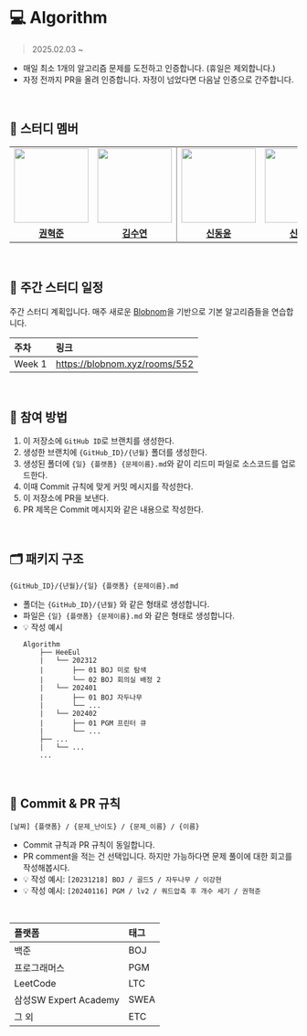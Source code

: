 # 💻 Algorithm

> 2025.02.03 ~

- 매일 최소 1개의 알고리즘 문제를 도전하고 인증합니다. (휴일은 제외합니다.)
- 자정 전까지 PR을 올려 인증합니다. 자정이 넘었다면 다음날 인증으로 간주합니다.

<br>

## 👥 스터디 멤버

<table style="border: 0.5 solid gray">
 <tr>
    <td align="center"><a href="https://github.com/oncsr"><img src="https://avatars.githubusercontent.com/oncsr" width="130px;" alt=""></td>
    <td align="center" style="border-right : 0.5px solid gray"><a href="https://github.com/suyeun84"><img src="https://avatars.githubusercontent.com/suyeun84" width="130px;" alt=""></td>
    <td align="center"><a href="https://github.com/03do-new30"><img src="https://avatars.githubusercontent.com/03do-new30" width="130px;" alt=""></td>
    <td align="center" style="border-right : 0.5px solid gray"><a href="https://github.com/ShinHeeEul"><img src="https://avatars.githubusercontent.com/ShinHeeEul" width="130px;" alt=""></td>
    <td align="center"><a href="https://github.com/Seol-JY"><img src="https://avatars.githubusercontent.com/Seol-JY" width="130px;" alt=""></td>
    <td align="center" style="border-right : 0.5px solid gray"><a href="https://github.com/lkhyun"><img src="https://avatars.githubusercontent.com/lkhyun" width="130px;" alt=""></td>

  </tr>
  <tr>
    <td align="center"><a href="https://github.com/oncsr"><b>권혁준</b></td>
    <td align="center"style="border-right : 0.5px solid gray"><a href="https://github.com/suyeun84" ><b>김수연</b></td>
    <td align="center"><a href="https://github.com/03do-new30"><b>신동윤</b></td>
    <td align="center"style="border-right : 0.5px solid gray"><a href="https://github.com/ShinHeeEul" ><b>신희을</b></td>
    <td align="center"><a href="https://github.com/Seol-JY"><b>설진영</b></td>
    <td align="center"style="border-right : 0.5px solid gray"><a href="https://github.com/lkhyun" ><b>이강현</b></td>
  </tr>

  <!-- <tr>
    <td align = "center" colspan = "5" style="border-right : 0.5px solid gray">Full-Stack</td>
  </tr> -->
</table>

<br>

## 📅 주간 스터디 일정

주간 스터디 계획입니다. 매주 새로운 [Blobnom](https://blobnom.xyz/)을 기반으로 기본 알고리즘들을 연습합니다.

| 주차 | 링크 |
| :--- | :---------- |
| Week 1  | https://blobnom.xyz/rooms/552 |


<br>

## 💚 참여 방법

1. 이 저장소에 `GitHub ID`로 브랜치를 생성한다.
2. 생성한 브랜치에 `{GitHub_ID}/{년월}` 폴더를 생성한다.
3. 생성된 폴더에 `{일} {플랫폼} {문제이름}.md`와 같이 리드미 파일로 소스코드를 업로드한다.
4. 이때 Commit 규칙에 맞게 커밋 메시지를 작성한다.
5. 이 저장소에 PR을 보낸다.
6. PR 제목은 Commit 메시지와 같은 내용으로 작성한다.

<br>

## 🗂️ 패키지 구조

```
{GitHub_ID}/{년월}/{일} {플랫폼} {문제이름}.md
```

- 폴더는 `{GitHub_ID}/{년월}` 와 같은 형태로 생성합니다.
- 파일은 `{일} {플랫폼} {문제이름}.md` 와 같은 형태로 생성합니다.
- 💡 작성 예시
  ```
  Algorithm
      ├── HeeEul
      |   └── 202312
      |       ├── 01 BOJ 미로 탐색
      |       └── 02 BOJ 회의실 배정 2
      |   └── 202401
      |       ├── 01 BOJ 자두나무
      |       └── ...
      |   └── 202402
      |       ├── 01 PGM 프린터 큐
      |       └── ...
      ├── ...
      |   └── ...
      ...
  ```

<br>

## 📍 Commit & PR 규칙

```
[날짜] {플랫폼} / {문제_난이도} / {문제_이름} / {이름}
```

- Commit 규칙과 PR 규칙이 동일합니다.
- PR comment을 적는 건 선택입니다. 하지만 가능하다면 문제 풀이에 대한 회고를 작성해봅시다.
- 💡 작성 예시: `[20231218] BOJ / 골드5 / 자두나무 / 이강현`
- 💡 작성 예시: `[20240116] PGM / lv2 / 쿼드압축 후 개수 세기 / 권혁준`

<br>

| 플랫폼                | 태그 |
| :-------------------- | :--- |
| 백준                  | BOJ  |
| 프로그래머스          | PGM  |
| LeetCode              | LTC  |
| 삼성SW Expert Academy | SWEA  |
| 그 외                 | ETC  |

<br>
